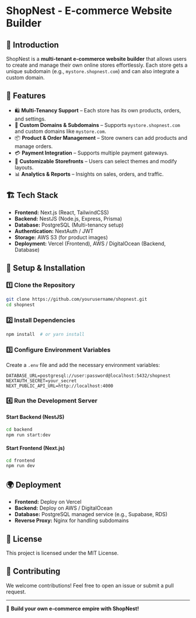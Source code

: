 # ShopNest - E-commerce Website Builder

## 🚀 Introduction

ShopNest is a **multi-tenant e-commerce website builder** that allows users to create and manage their own online stores effortlessly. Each store gets a unique subdomain (e.g., `mystore.shopnest.com`) and can also integrate a custom domain.

## 🌟 Features

- 🛍️ **Multi-Tenancy Support** – Each store has its own products, orders, and settings.
- 🔗 **Custom Domains & Subdomains** – Supports `mystore.shopnest.com` and custom domains like `mystore.com`.
- 📦 **Product & Order Management** – Store owners can add products and manage orders.
- 💳 **Payment Integration** – Supports multiple payment gateways.
- 🎨 **Customizable Storefronts** – Users can select themes and modify layouts.
- 📊 **Analytics & Reports** – Insights on sales, orders, and traffic.

## 🏗️ Tech Stack

- **Frontend:** Next.js (React, TailwindCSS)
- **Backend:** NestJS (Node.js, Express, Prisma)
- **Database:** PostgreSQL (Multi-tenancy setup)
- **Authentication:** NextAuth / JWT
- **Storage:** AWS S3 (for product images)
- **Deployment:** Vercel (Frontend), AWS / DigitalOcean (Backend, Database)

## 🎯 Setup & Installation

### 1️⃣ Clone the Repository

```bash
git clone https://github.com/yourusername/shopnest.git
cd shopnest
```

### 2️⃣ Install Dependencies

```bash
npm install  # or yarn install
```

### 3️⃣ Configure Environment Variables

Create a `.env` file and add the necessary environment variables:

```env
DATABASE_URL=postgresql://user:password@localhost:5432/shopnest
NEXTAUTH_SECRET=your_secret
NEXT_PUBLIC_API_URL=http://localhost:4000
```

### 4️⃣ Run the Development Server

#### Start Backend (NestJS)

```bash
cd backend
npm run start:dev
```

#### Start Frontend (Next.js)

```bash
cd frontend
npm run dev
```

## 🌍 Deployment

- **Frontend:** Deploy on Vercel
- **Backend:** Deploy on AWS / DigitalOcean
- **Database:** PostgreSQL managed service (e.g., Supabase, RDS)
- **Reverse Proxy:** Nginx for handling subdomains

## 📜 License

This project is licensed under the MIT License.

## 🤝 Contributing

We welcome contributions! Feel free to open an issue or submit a pull request.

---

🚀 **Build your own e-commerce empire with ShopNest!**

